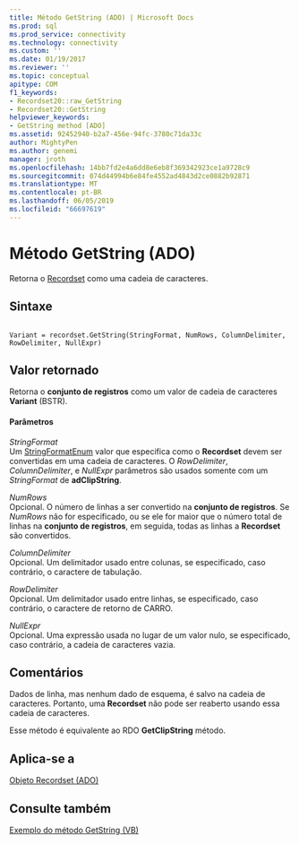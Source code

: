 ```yaml
---
title: Método GetString (ADO) | Microsoft Docs
ms.prod: sql
ms.prod_service: connectivity
ms.technology: connectivity
ms.custom: ''
ms.date: 01/19/2017
ms.reviewer: ''
ms.topic: conceptual
apitype: COM
f1_keywords:
- Recordset20::raw_GetString
- Recordset20::GetString
helpviewer_keywords:
- GetString method [ADO]
ms.assetid: 92452940-b2a7-456e-94fc-3780c71da33c
author: MightyPen
ms.author: genemi
manager: jroth
ms.openlocfilehash: 14bb7fd2e4a6dd8e6eb8f369342923ce1a9728c9
ms.sourcegitcommit: 074d44994b6e84fe4552ad4843d2ce0882b92871
ms.translationtype: MT
ms.contentlocale: pt-BR
ms.lasthandoff: 06/05/2019
ms.locfileid: "66697619"
---
```

# <a name="getstring-method-ado"></a>Método GetString (ADO)
Retorna o [Recordset](../../../ado/reference/ado-api/recordset-object-ado.md) como uma cadeia de caracteres.  
  
## <a name="syntax"></a>Sintaxe  
  
```  
  
Variant = recordset.GetString(StringFormat, NumRows, ColumnDelimiter, RowDelimiter, NullExpr)  
```  
  
## <a name="return-value"></a>Valor retornado  
 Retorna o **conjunto de registros** como um valor de cadeia de caracteres **Variant** (BSTR).  
  
#### <a name="parameters"></a>Parâmetros  
 *StringFormat*  
 Um [StringFormatEnum](../../../ado/reference/ado-api/stringformatenum.md) valor que especifica como o **Recordset** devem ser convertidas em uma cadeia de caracteres. O *RowDelimiter*, *ColumnDelimiter*, e *NullExpr* parâmetros são usados somente com um *StringFormat* de  **adClipString**.  
  
 *NumRows*  
 Opcional. O número de linhas a ser convertido na **conjunto de registros**. Se *NumRows* não for especificado, ou se ele for maior que o número total de linhas na **conjunto de registros**, em seguida, todas as linhas a **Recordset** são convertidos.  
  
 *ColumnDelimiter*  
 Opcional. Um delimitador usado entre colunas, se especificado, caso contrário, o caractere de tabulação.  
  
 *RowDelimiter*  
 Opcional. Um delimitador usado entre linhas, se especificado, caso contrário, o caractere de retorno de CARRO.  
  
 *NullExpr*  
 Opcional. Uma expressão usada no lugar de um valor nulo, se especificado, caso contrário, a cadeia de caracteres vazia.  
  
## <a name="remarks"></a>Comentários  
 Dados de linha, mas nenhum dado de esquema, é salvo na cadeia de caracteres. Portanto, uma **Recordset** não pode ser reaberto usando essa cadeia de caracteres.  
  
 Esse método é equivalente ao RDO **GetClipString** método.  
  
## <a name="applies-to"></a>Aplica-se a  
 [Objeto Recordset (ADO)](../../../ado/reference/ado-api/recordset-object-ado.md)  
  
## <a name="see-also"></a>Consulte também  
 [Exemplo do método GetString (VB)](../../../ado/reference/ado-api/getstring-method-example-vb.md)

